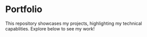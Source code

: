 # Portfolio
This repository showcases my projects, highlighting my technical capablities. Explore below to see my work!
